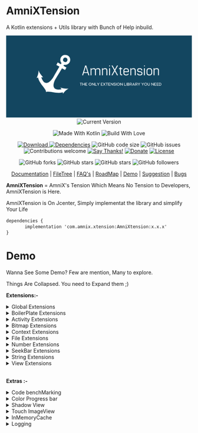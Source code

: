 # AmniXTension
A Kotlin extensions + Utils library with Bunch of Help inbuild. 

<div align="center">
<img src="art/logo.png" alt="AmniXTension" />
<br/>
<img src="https://img.shields.io/bintray/v/amnix/AmniXUtils/AmniXtension.svg?color=%23134660&label=Latest%20Version%20&style=for-the-badge" alt="Current Version">
</div>

<div align="center">

![Made With Kotlin](https://img.shields.io/badge/Made%20With-Kotlin-blue.svg?style=for-the-badge&logo=kotlin)
![Build With Love](https://img.shields.io/badge/Build%20With-%E2%9D%A4-red.svg?style=for-the-badge)
</div>

<div align="center">

[ ![Download](https://api.bintray.com/packages/amnix/AmniXUtils/AmniXtension/images/download.svg) ](https://bintray.com/amnix/AmniXUtils/AmniXtension/_latestVersion)
[![Dependencies](https://camo.githubusercontent.com/6266857d1c53194119edf1d9aafae7a4b301fa16/68747470733a2f2f696d672e736869656c64732e696f2f62616467652f646570656e64656e636965732d7570253230746f253230646174652d627269676874677265656e2e737667)]()
![GitHub code size](https://img.shields.io/badge/Code%20size-44%20KB-blue.svg)
![GitHub issues](https://img.shields.io/github/issues-raw/AmniX/AmniXtension.svg)
![Contributions welcome](https://img.shields.io/badge/contributions-welcome-brightgreen.svg)
[![Say Thanks!](https://img.shields.io/badge/Say%20Thanks-!-1EAEDB.svg)](https://saythanks.io/to/AmniX)
[![Donate](https://img.shields.io/badge/$-donate-ff69b4.svg?maxAge=2592000&amp;style=flat)](https://www.paypal.me/amnixtonk)
[![License](https://img.shields.io/badge/license-Apache%202-blue.svg)](http://www.apache.org/licenses/LICENSE-2.0)

</div>

<div align="center">

![GitHub forks](https://img.shields.io/github/forks/AmniX/AmniXtension.svg?style=social)
![GitHub stars](https://img.shields.io/github/stars/AmniX/AmniXtension.svg?style=social)
![GitHub stars](https://img.shields.io/github/watchers/AmniX/AmniXtension.svg?style=social)
![GitHub followers](https://img.shields.io/github/followers/AmniX.svg?style=social)

</div>

<div align="center">

[Documentation](docs/-amni-xtension/index.md) |
[FileTree](docs/fileTree.md) | [FAQ's](#) | [RoadMap](#) |
[Demo](https://github.com/AmniX/AmniXTension#demo) |
[Suggestion](https://github.com/AmniX/AmniXTension/issues/new) |
[Bugs](https://github.com/AmniX/AmniXTension/issues)

</div>


**AmniXTension** = AmniX's Tension Which Means No Tension to Developers, AmniXTension is Here.

AmniXTension is On Jcenter, Simply implementat the library and simplify Your Life

 ```
 dependencies {
        implementation 'com.amnix.xtension:AmniXtension:x.x.x'  
 }
 ```
 
# Demo
Wanna See Some Demo? Few are mention, Many to explore. 

Things Are Collapsed. You need to Expand them ;)

**Extensions:-**

<details><summary>Global Extensions</summary>
<p>

**Global Extensions Means You can Use them Anywhere**

```kotlin

 import org.omg.CORBA.ORBasync{
    // Some Code Which Will Run in a Worker Thread
    // Caution : Make sure you don't do some context related stuff in async, It may cause an memory leak
}

asyncAwait({
    // Some Code Which Will Run in a Worker Thread
    // Caution : Make sure you don't do some context related stuff in async, It may cause an memory leak
    result // Keep the Result in Last Line, You Will Receive it in Await Block Magically. 
},{result->
    // Some Code Will be Executed After Async Block
    // You Will Receive Result Passed From Async Block Last line
})

          OR

asyncAwait<Bitmap>({bitmap->
    // Some Code Which Will Run in a Worker Thread
    // Caution : Make sure you don't do some context related stuff in async, It may cause an memory leak
    result // Keep the Result in Last Line, You Will Receive it in Await Block Magically. 
},{result->
    // Some Code Will be Executed After Async Block
    // You Will Receive Result Passed From Async Block Last line
})

tryOrIgnore{
    // Code Here Which Can be throw Exception but App Won't Crash At All
}

object.castTo(Object::class) // Cast Object inline and Supports Code Chaining.
             OR
object.castAs(Object::class) // Cast Object inline and Supports Code Chaining.

tryAndCatch({
    // Try Code
},{
    // catch Exception
},{
    // Optional Finally Block
})

if(guardRun{
    //Run Code in Guarded Way
}){
    //Code There If Above Code Executed Without Any Exception
}

object.ifIs(otherObject){
    // Run Code if above Object is equal to other Object.
    It does Simply Replace below code
    
    if(object == otherObject){
        //Your Code
    }
}

object.ifIsNot(otherObject){
    // Run Code if above Object is equal to other Object.
    It does Simply Replace below code
    
    if(object != otherObject){
        //Your Code
    }
}

closeSafely(inputStream, outputStream) // Clode Streams Safely and prevent any memory leak

if(isDeviceRooted()){
    // Alert User that Few Features are disable Because You have Rooted Device
}

val date = currentDate()

runOnUiThread{
    // Run Your Code On UI thread Without the Activity Object
}

putInMemory("key",value) // Put Anything In Memory For Later Use
val value = getFromMemory("key") // Get Your Saved Value from Memory


```

</p>
</details>

<details><summary>BoilerPlate Extensions</summary>
<p>

```kotlin
surfaceView.setupCamera{
    it.startPreview()
}

textureView.setupCamera{
    it.startPreview()
}
```

</p>
</details>

<details><summary>Activity Extensions</summary>
<p>

```kotlin

requestPermission(Manifest.permission.CAMERA){
  //No need to check if the Permission Grated Already Or Not, We Will do it for you. Just Place the code in [onResult] Block, We will Execute it SomeHow.
    if(it){
        // Yay, We have Permission to start the Camera
    }else{
        // Alas, We Don't have Permission to Start The Camera, Ask User to disable the feature
    }
}

getStatusBarHeight()
getNavigationBarSize()

showSnackBar() // Show SnackBar WithOut Design Support Library. Its look better then Actual Snackbar ;)

setStatusBarColor()
setNavigationBarColor()
setNavigationBarDividerColor()

onViewInflated{
    // Code On View Inflated 
    // Mimics the ViewTreeObserver/globalLayoutListener
}

getRootView()

```

</p>
</details>


<details><summary>Bitmap Extensions</summary>
<p>

```kotlin

Bitmap.save("/path/..../image.jpg")
Bitmap.saveAsync("/path/..../image.jpg")

val pixel = bitmap[x,y]
bitmap[x,y] = Color.WHITE

val base64 = bitmap.toBase64()
val resized = bitmap.resize(20,40)
val rotated = bitmap.rotateTo(90)
val round = bitmap.toRound()
val roundCorner = bitmap.toRoundCorner()
val grey = bitmap.toGrayScale()
val byteArray = bitmap.toByteArray

val compressed = bitmap.compressBySampleSize(400,500)
val compressedQuality = bitmap.compressByQuality(80)
```

</p>
</details>

<details><summary>Context Extensions</summary>
<p>

```kotlin
val screenWidth = context.screenWidth
val screenHeight = context.screenHeight
context.showNotification("Hello Notification",...,...,... other params) //Handles Everything For You
context.showToast()
context.showToastHard()
context.showConfirmationDialog()
context.showSinglePicker()
context.showMultiPicker()
context.showDatePicker()
context.showTimePicker()

context.isGPSEnable()
context.isNetworkAvailable()
context.isAppInstalled()
context.isIntentResolvable()
context.checkSelfPermissions()

context.getAndroidID()
context.getDeviceID()
context.getIMEI()

context.requestMediaScanner()

context.vibrate()

context.startApp()
context.startActivity()
context.startService()
context.startApp()

context.getAllImages()
context.getAllVideos()
context.getAllAudios()

context.getAppName() // Current or Given Package
context.getAppIcon() // Current or Given Package
context.getAppSize() // Current or Given Package
context.getAppApk() // Current or Given Package
context.getAppVersionName() // Current or Given Package
context.getAppVersionCode() // Current or Given Package
context.isServiceRunning() //Check If Service is Running Or Not

context.getActivityManager()
context.getAlarmManager()
context.getAudioManager()
context.getClipboardManager()
context.getConnectivityManager()
context.getKeyguardManager()
context.getLocationManager()
context.getNotificationManager()
context.getPowerManager()
context.getSearchManager()
context.getSensorManager()
context.getTelephonyManager()
context.getVibrator()
context.getWifiManager()
context.getWindowManager()
context.getInputMethodManager()
context.getKeyguardManager()
context.getLayoutInflater()
.....And All The...........
......System Service.......
........Are Avaibale.......

```

</p>
</details>

<details><summary>File Extensions</summary>
<p>

```kotlin
val file = File("/a/file/from/anywhere")

val string = file.readToString()
val inputStream = file.open()
val byteArray = file.toByteArray()


file.copy(File("copy to"))
file.move(File("copy to"))
file.deleteAll()

if(file.isImage()){
    //do the Stuff Like Decoding File to image
}

```

</p>
</details>



<details><summary>Number Extensions</summary>
<p>

```kotlin
pxFromSp()
spFromPx()
pxFromDp()
dpFromPx()

40.loop{
    // Loop Till 0 to 40
}

1.toBoolean()
```

</p>
</details>

<details><summary>SeekBar Extensions</summary>
<p>

```kotlin
seekBar.setOnSeekBarChangeListener(
    onProgressChanged={seek,progress,fromUser->

})
```

</p>
</details>

<details><summary>String Extensions</summary>
<p>

```kotlin
encodeToBase64()
decodeToBase64()

toCamelCase()
toTitleCase()

encryptAES("mySecretKey")
decryptAES("mySecretKey")

encodeToBinary()
deCodeToBinary()
```

</p>
</details>

<details><summary>View Extensions</summary>
<p>

```kotlin
val bitmap = view.screenshot()

view.setOnSingleClickListener{
    //Prevent Multiple tap from Geeky Users
}

view.fadeIn() // Fade the View In
view.fadeOut() // Fade the View Out

view.showKeyBoard()
view.hideKeyBoard()

setPaddingLeft(40)
setPaddingRight(40)
top
bottom
start
end
Horizontal
setPaddingVertical(40)

setHeight()
setWidth()

isVisible()
isGone()
isInvisible()

getActivity()

```

</p>
</details>


<br/>
 
**Extras :-**



<details><summary>Code benchMarking</summary>
<p>

Want to Know How Much Does You Code takes to Execute? <br/> Let me show
you how you can do the same Easily.

```kotlin
val bench = BenchMarkUtils()

Your Code Goes Here
And Maybe Here Too
And Might Be Here Too...


val time = bench.dump() // Dumps The Time to Logcat and Returns The Same Too
//Now Check the Logcat With Tha Class name Tag and You will see the Results

```

</p>
</details>

<details><summary>Color Progress bar</summary>
<p>

A ProgressBar But Supported Color Change from xml Only.

```xml
<com.amnix.xtension.widgets.ColorProgressBar
        android:layout_width="wrap_content"
        android:layout_height="wrap_content"
        app:color="#FF0000"/>
        
        <!--RED Progress Bar-->

```

</p>
</details>

<details><summary>Shadow View</summary>
<p>

A View to Apply Linear Shadow to any View, Its Like and Gradient
Replacement From the xml itself

```xml
<com.amnix.xtension.widgets.ShadowView
        android:layout_width="match_parent"
        android:layout_height="8dp"
        app:angle="bottomToTop"
        app:endColor="#00000000"
        app:startColor="#FF0000" />
        
        <!--Linear Shadow From Bottom to Top -->

```

</p>
</details>

<details><summary>Touch ImageView</summary>
<p>

An ImageView With Inbuild Support of ImageView Ping and Double Tap to
Zoom

```xml
 <com.amnix.xtension.widgets.TouchImageView
        android:layout_width="match_parent"
        android:layout_height="wrap_content"/>
        
        <!--Touch ImageView -->

```

</p>
</details>

<details><summary>InMemoryCache</summary>
<p>

Keep AnyThing In Memory and Access From Anywhere Easily

```kotlin
val myData = "HelloData"

InMemoryCache.put("data",myData)

val data = InMemoryCache.get("data")

InMemoryCache.clear()

More Methods To Explore.

```

</p>
</details>

<details><summary>Logging</summary>
<p>

Logging is Simple Now, Auto TAGS, Will Embed The Tag From Its Invoked
Class Name Automatically.

```kotlin
AmniXtension.isLoggingEnabled = true // Sets The Logging Enable Or Disable

L.d(listOf("One", "Two", "Three"))
L.d(mapOf(1 to "One", 2 to "Two", 3 to "Three"))
L.d(arrayOf("One", "Two", "Three"))
L.d(setOf("One", "Two", "Three"))
L.d(UUID.randomUUID().toString().append(UUID.randomUUID().toString()))
L.e(UUID.randomUUID().toString())
L.d("A Long String Is Here to Print to Log And Can Be Printed Easily")
L.json("{ \"glossary\": { \"title\": \"example glossary\", \"GlossDiv\": { \"title\": \"S\", \"GlossList\": { \"GlossEntry\": { \"ID\": \"SGML\", \"SortAs\": \"SGML\", \"GlossTerm\": \"Standard Generalized Markup Language\", \"Acronym\": \"SGML\", \"Abbrev\": \"ISO 8879:1986\", \"GlossDef\": { \"para\": \"A meta-markup language, used to create markup languages such as DocBook.\", \"GlossSeeAlso\": [\"GML\", \"XML\"] }, \"GlossSee\": \"markup\" } } } } }")
```

Above Lines Will Print the Logs Like Below-

```
2019-03-07 12:34:02.171 8162-8162/? D/AmniXLogs:
    ┌────────────────────────────────────────────────────────────────────────────────────────
    │ Thread: main, Source: com.amnix.xtension.MainActivity.onCreate (MainActivity.kt:17)
    ├────────────────────────────────────────────────────────────────────────────────────────
    │ [One, Two, Three]
    └────────────────────────────────────────────────────────────────────────────────────────
2019-03-07 12:34:02.178 8162-8162/? D/AmniXLogs:
    ┌────────────────────────────────────────────────────────────────────────────────────────
    │ Thread: main, Source: com.amnix.xtension.MainActivity.onCreate (MainActivity.kt:18)
    ├────────────────────────────────────────────────────────────────────────────────────────
    │ {1=One, 2=Two, 3=Three}
    └────────────────────────────────────────────────────────────────────────────────────────
2019-03-07 12:34:02.179 8162-8162/? D/AmniXLogs:
    ┌────────────────────────────────────────────────────────────────────────────────────────
    │ Thread: main, Source: com.amnix.xtension.MainActivity.onCreate (MainActivity.kt:19)
    ├────────────────────────────────────────────────────────────────────────────────────────
    │ [One, Two, Three]
    └────────────────────────────────────────────────────────────────────────────────────────
2019-03-07 12:34:02.270 8162-8162/? D/AmniXLogs:
    ┌────────────────────────────────────────────────────────────────────────────────────────
    │ Thread: main, Source: com.amnix.xtension.MainActivity.onCreate (MainActivity.kt:20)
    ├────────────────────────────────────────────────────────────────────────────────────────
    │ [One, Two, Three]
    └────────────────────────────────────────────────────────────────────────────────────────
2019-03-07 12:34:02.277 8162-8162/? D/AmniXLogs:
    ┌────────────────────────────────────────────────────────────────────────────────────────
    │ Thread: main, Source: com.amnix.xtension.MainActivity.onCreate (MainActivity.kt:21)
    ├────────────────────────────────────────────────────────────────────────────────────────
    │ 333bd5d4-ae3c-488f-afb8-bddfb4e6661cecd401a7-835c-45bb-9827-a6fa5bd4d723
    └────────────────────────────────────────────────────────────────────────────────────────
2019-03-07 12:34:02.278 8162-8162/? E/AmniXLogs:
    ┌────────────────────────────────────────────────────────────────────────────────────────
    │ Thread: main, Source: com.amnix.xtension.MainActivity.onCreate (MainActivity.kt:22)
    ├────────────────────────────────────────────────────────────────────────────────────────
    │ 19449369-e192-44aa-8460-a7d3d8776fff
    └────────────────────────────────────────────────────────────────────────────────────────
2019-03-07 12:34:02.279 8162-8162/? D/AmniXLogs:
    ┌────────────────────────────────────────────────────────────────────────────────────────
    │ Thread: main, Source: com.amnix.xtension.MainActivity.onCreate (MainActivity.kt:23)
    ├────────────────────────────────────────────────────────────────────────────────────────
    │ A Long String Is Here to Print to Log And Can Be Printed Easily
    └────────────────────────────────────────────────────────────────────────────────────────
2019-03-07 12:34:02.291 8162-8162/? D/AmniXLogs:
    ┌────────────────────────────────────────────────────────────────────────────────────────
    │ Thread: main, Source: com.amnix.xtension.MainActivity.onCreate (MainActivity.kt:24)
    ├────────────────────────────────────────────────────────────────────────────────────────
    │ {
    │  "glossary": {
    │    "title": "example glossary",
    │    "GlossDiv": {
    │      "title": "S",
    │      "GlossList": {
    │        "GlossEntry": {
    │          "ID": "SGML",
    │          "SortAs": "SGML",
    │          "GlossTerm": "Standard Generalized Markup Language",
    │          "Acronym": "SGML",
    │          "Abbrev": "ISO 8879:1986",
    │          "GlossDef": {
    │            "para": "A meta-markup language, used to create markup languages such as DocBook.",
    │            "GlossSeeAlso": [
    │              "GML",
    │              "XML"
    │            ]
    │          },
    │          "GlossSee": "markup"
    │        }
    │      }
    │    }
    │  }
    │}
    └────────────────────────────────────────────────────────────────────────────────────────

```

## License
Copyright 2019, AmniX

Licensed under the Apache License, Version 2.0 (the "License");
you may not use this file except in compliance with the License.
You may obtain a copy of the License at

http://www.apache.org/licenses/LICENSE-2.0

Unless required by applicable law or agreed to in writing, software
distributed under the License is distributed on an "AS IS" BASIS,
WITHOUT WARRANTIES OR CONDITIONS OF ANY KIND, either express or implied.
See the License for the specific language governing permissions and
limitations under the License.
